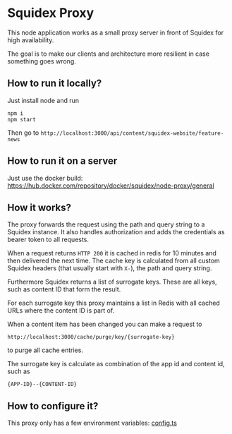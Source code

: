 # Squidex Proxy

This node application works as a small proxy server in front of Squidex for high availability. 

The goal is to make our clients and architecture more resilient in case something goes wrong.

## How to run it locally?

Just install node and run

```
npm i
npm start
```

Then go to `http://localhost:3000/api/content/squidex-website/feature-news`

## How to run it on a server

Just use the docker build: https://hub.docker.com/repository/docker/squidex/node-proxy/general

## How it works?

The proxy forwards the request using the path and query string to a Squidex instance. It also handles authorization and adds the credentials as bearer token to all requests.

When a request returns `HTTP 200` it is cached in redis for 10 minutes and then delivered the next time. The cache key is calculated from all custom Squidex headers (that usually start with `X-`), the path and query string.

Furthermore Squidex returns a list of surrogate keys. These are all keys, such as content ID that form the result.

For each surrogate key this proxy maintains a list in Redis with all cached URLs where the content ID is part of.

When a content item has been changed you can make a request to 

```
http://localhost:3000/cache/purge/key/{surrogate-key}
```

to purge all cache entries.

The surrogate key is calculate as combination of the app id and content id, such as 

```
{APP-ID}--{CONTENT-ID}
```

## How to configure it?

This proxy only has a few environment variables: [config.ts](config.ts)

